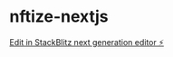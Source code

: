 # nftize-nextjs

[Edit in StackBlitz next generation editor ⚡️](https://stackblitz.com/~/github.com/costaadiego30051989/nftize-nextjs)